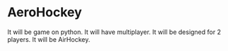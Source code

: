 # AeroHockey
It will be game on python.
It will have multiplayer.
It will be designed for 2 players.
It will be AirHockey.

